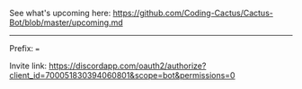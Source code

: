 See what's upcoming here: https://github.com/Coding-Cactus/Cactus-Bot/blob/master/upcoming.md
***
Prefix: `=`

Invite link: https://discordapp.com/oauth2/authorize?client_id=700051830394060801&scope=bot&permissions=0